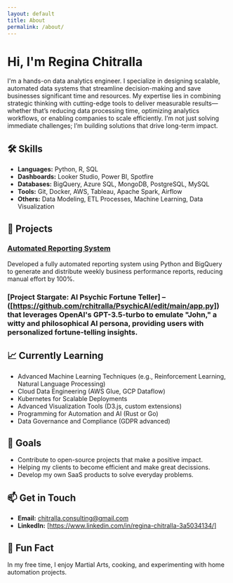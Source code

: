 ```yaml
---
layout: default
title: About
permalink: /about/
---
```


# Hi, I'm Regina Chitralla

I'm a hands-on data analytics engineer. I specialize in designing scalable, automated data systems that streamline decision-making and save businesses significant time and resources. 
My expertise lies in combining strategic thinking with cutting-edge tools to deliver measurable results—whether that’s reducing data processing time, optimizing analytics workflows, or enabling companies to scale efficiently. I’m not just solving immediate challenges; I’m building solutions that drive long-term impact.

## 🛠️ Skills

- **Languages:** Python, R, SQL
- **Dashboards:** Looker Studio, Power BI, Spotfire
- **Databases:** BigQuery, Azure SQL, MongoDB, PostgreSQL, MySQL
- **Tools:** Git, Docker, AWS, Tableau, Apache Spark, Airflow
- **Others:** Data Modeling, ETL Processes, Machine Learning, Data Visualization

## 🚀 Projects

### [**Automated Reporting System**]([https://lucid.app/lucidchart/e9cdd305-1618-4f9f-9516-8a6e2dabd737/edit?viewport_loc=-1390%2C-1105%2C3642%2C1980%2C0_0&invitationId=inv_9cde033b-317b-4e95-ac38-f522afb80681])
Developed a fully automated reporting system using Python and BigQuery to generate and distribute weekly business performance reports, reducing manual effort by 100%.

### [**Project Stargate: AI Psychic Fortune Teller**] – ([https://github.com/rchitralla/PsychicAI/edit/main/app.py]) that leverages OpenAI's GPT-3.5-turbo to emulate "John," a witty and philosophical AI persona, providing users with personalized fortune-telling insights.

## 📈 Currently Learning
- Advanced Machine Learning Techniques (e.g., Reinforcement Learning, Natural Language Processing)
- Cloud Data Engineering (AWS Glue, GCP Dataflow)
- Kubernetes for Scalable Deployments
- Advanced Visualization Tools (D3.js, custom extensions)
- Programming for Automation and AI (Rust or Go)
- Data Governance and Compliance (GDPR advanced)

## 🎯 Goals
- Contribute to open-source projects that make a positive impact.
- Helping my clients to become efficient and make great decissions. 
- Develop my own SaaS products to solve everyday problems.

## 📫 Get in Touch
- **Email:** [chitralla.consulting@gmail.com](mailto:chitralla.consulting@gmail.com)
- **LinkedIn:** [https://www.linkedin.com/in/regina-chitralla-3a5034134/]

## 🌟 Fun Fact
In my free time, I enjoy Martial Arts, cooking, and experimenting with home automation projects.

